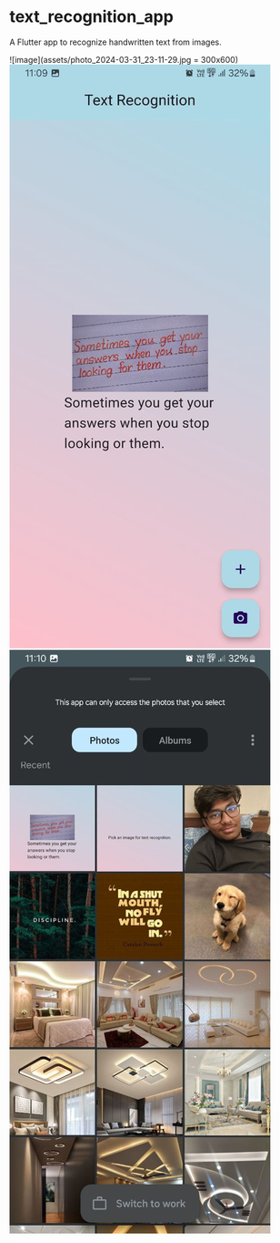 # text_recognition_app

A Flutter app to recognize handwritten text from images.

![image](assets/photo_2024-03-31_23-11-29.jpg = 300x600)
![image](assets/photo_2024-03-31_23-11-30%20(2).jpg)
![image](assets/photo_2024-03-31_23-11-30.jpg)